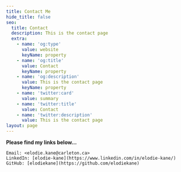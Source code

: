 ```yaml
---
title: Contact Me
hide_title: false
seo:
  title: Contact
  description: This is the contact page
  extra:
    - name: 'og:type'
      value: website
      keyName: property
    - name: 'og:title'
      value: Contact
      keyName: property
    - name: 'og:description'
      value: This is the contact page
      keyName: property
    - name: 'twitter:card'
      value: summary
    - name: 'twitter:title'
      value: Contact
    - name: 'twitter:description'
      value: This is the contact page
layout: page
---
```

**Please find my links below...**

```
Email: <elodie.kane@carleton.ca>    
LinkedIn: [elodie-kane](https://www.linkedin.com/in/elodie-kane/)    
GitHub: [elodiekane](https://github.com/elodiekane)


```
